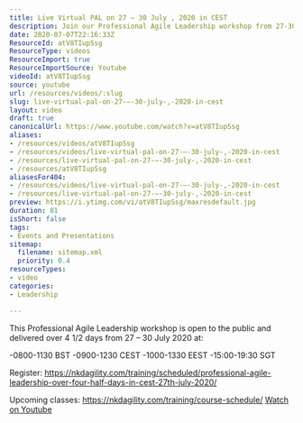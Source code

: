 ```yaml
---
title: Live Virtual PAL on 27 – 30 July , 2020 in CEST
description: Join our Professional Agile Leadership workshop from 27-30 July 2020! Enhance your skills in a live virtual format. Register now!
date: 2020-07-07T22:16:33Z
ResourceId: atV8TIupSsg
ResourceType: videos
ResourceImport: true
ResourceImportSource: Youtube
videoId: atV8TIupSsg
source: youtube
url: /resources/videos/:slug
slug: live-virtual-pal-on-27-–-30-july-,-2020-in-cest
layout: video
draft: true
canonicalUrl: https://www.youtube.com/watch?v=atV8TIupSsg
aliases:
- /resources/videos/atV8TIupSsg
- /resources/videos/live-virtual-pal-on-27-–-30-july-,-2020-in-cest
- /resources/live-virtual-pal-on-27-–-30-july-,-2020-in-cest
- /resources/atV8TIupSsg
aliasesFor404:
- /resources/videos/live-virtual-pal-on-27-–-30-july-,-2020-in-cest
- /resources/live-virtual-pal-on-27-–-30-july-,-2020-in-cest
preview: https://i.ytimg.com/vi/atV8TIupSsg/maxresdefault.jpg
duration: 81
isShort: false
tags:
- Events and Presentations
sitemap:
  filename: sitemap.xml
  priority: 0.4
resourceTypes:
- video
categories:
- Leadership

---
```

 This Professional Agile Leadership workshop is open to the public and delivered over 4 1/2 days from  27 – 30 July 2020 at:

-0800-1130 BST
-0900-1230 CEST
-1000-1330 EEST
-15:00-19:30 SGT

Register: https://nkdagility.com/training/scheduled/professional-agile-leadership-over-four-half-days-in-cest-27th-july-2020/

Upcoming classes: https://nkdagility.com/training/course-schedule/ 
 [Watch on Youtube](https://www.youtube.com/watch?v=atV8TIupSsg)
